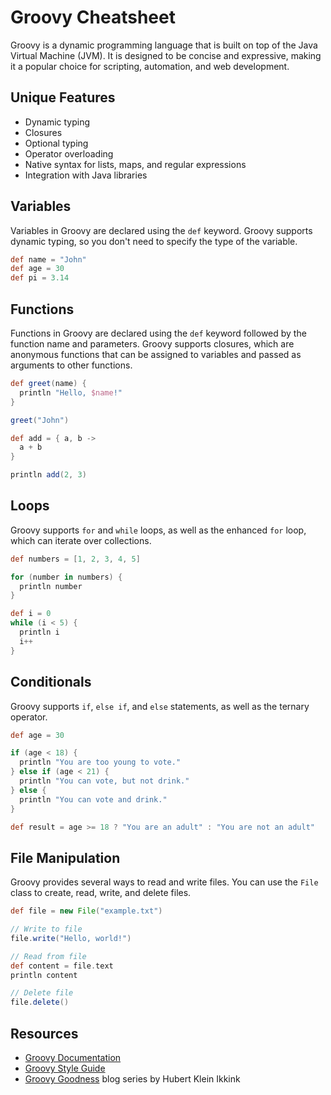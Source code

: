 # Groovy Cheatsheet

Groovy is a dynamic programming language that is built on top of the Java Virtual Machine (JVM). It is designed to be concise and expressive, making it a popular choice for scripting, automation, and web development.

## Unique Features

- Dynamic typing
- Closures
- Optional typing
- Operator overloading
- Native syntax for lists, maps, and regular expressions
- Integration with Java libraries

## Variables

Variables in Groovy are declared using the `def` keyword. Groovy supports dynamic typing, so you don't need to specify the type of the variable.

```groovy
def name = "John"
def age = 30
def pi = 3.14
```

## Functions

Functions in Groovy are declared using the `def` keyword followed by the function name and parameters. Groovy supports closures, which are anonymous functions that can be assigned to variables and passed as arguments to other functions.

```groovy
def greet(name) {
  println "Hello, $name!"
}

greet("John")

def add = { a, b ->
  a + b
}

println add(2, 3)
```

## Loops

Groovy supports `for` and `while` loops, as well as the enhanced `for` loop, which can iterate over collections.

```groovy
def numbers = [1, 2, 3, 4, 5]

for (number in numbers) {
  println number
}

def i = 0
while (i < 5) {
  println i
  i++
}
```

## Conditionals

Groovy supports `if`, `else if`, and `else` statements, as well as the ternary operator.

```groovy
def age = 30

if (age < 18) {
  println "You are too young to vote."
} else if (age < 21) {
  println "You can vote, but not drink."
} else {
  println "You can vote and drink."
}

def result = age >= 18 ? "You are an adult" : "You are not an adult"
```

## File Manipulation

Groovy provides several ways to read and write files. You can use the `File` class to create, read, write, and delete files.

```groovy
def file = new File("example.txt")

// Write to file
file.write("Hello, world!")

// Read from file
def content = file.text
println content

// Delete file
file.delete()
```

## Resources

- [Groovy Documentation](https://groovy-lang.org/documentation.html)
- [Groovy Style Guide](https://github.com/apache/groovy/blob/master/styleguide.md)
- [Groovy Goodness](https://mrhaki.blogspot.com/search/label/Groovy%20Goodness) blog series by Hubert Klein Ikkink